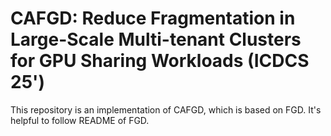 # CAFGD: Reduce Fragmentation in Large-Scale Multi-tenant Clusters for GPU Sharing Workloads (ICDCS 25')

This repository is an implementation of CAFGD, which is based on FGD.
It's helpful to follow README of FGD.